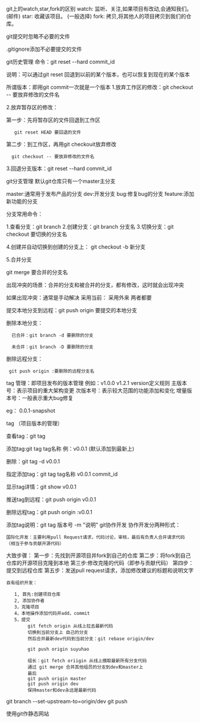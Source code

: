 git上的watch,star,fork的区别
watch: 监听、关注,如果项目有改动,会通知我们。(邮件)
star: 收藏该项目。  (一般选择)
fork: 拷贝,将其他人的项目拷贝到我们的仓库。

git提交时忽略不必要的文件

.gitignore添加不必要提交的文件

git历史管理
命令：git reset --hard commit_id

说明：可以通过git reset 回退到以前的某个版本，也可以恢复到现在的某个版本

所谓版本：即用git commit一次就是一个版本
1.放弃工作区的修改：git checkout -- 要放弃修改的文件名

2.放弃暂存区的修改：

   第一步：先将暂存区的文件回退到工作区

       git reset HEAD 要回退的文件
   第二步：到工作区，再用git checkouit放弃修改
   
      git checkout -- 要放弃修改的文件名
3.回退分支版本：git reset --hard commit_id

git分支管理
默认git仓库只有一个master主分支

master:通常用于发布产品的分支 dev:开发分支 bug:修复bug的分支 feature:添加新功能的分支

分支常用命令：

1.查看分支：git branch
2.创建分支：git branch 分支名
3.切换分支：git checkout 要切换的分支名

4.创建并自动切换到创建的分支上： git checkout -b 新分支

5.合并分支

   git merge 要合并的分支名

   出现冲突的场景：合并的分支和被合并的分支，都有修改，这时就会出现冲突

   如果出现冲突：通常是手动解决
      采用当前：
      采用外来
      两者都要

  提交本地分支到远程：git push origin 要提交的本地分支

  删除本地分支：
  
      已合并：git branch -d 要删除的分支

      未合并：git branch -D 要删除的分支

  删除远程分支：

     git push origin :要删除的远程分支名

tag 管理：即项目发布的版本管理 例如：v1.0.0 v1.2.1
version定义规则 主版本号：表示项目的重大架构变更 次版本号：表示较大范围的功能添加和变化 增量版本号：一般表示重大bug修复

eg： 0.0.1-snapshot

tag （项目版本的管理）

查看tag：git tag

添加tag:git tag tag名称 例：v0.0.1 (默认添加到最新上)

删除：git tag -d v0.0.1

指定添加tag：git tag tag名称 v0.0.1  commit_id

显示tag详情：git show v0.0.1

推送tag到远程：git push origin v0.0.1

删除远程tag：git push origin :v0.0.1

添加tag说明：git tag 版本号 -m "说明"
git协作开发
协作开发分两种形式：

    国际化开发：主要利用pull Request请求，代码讨论，审核，最后有负责人合并请求代码
    （相当于参与贡献开源代码）
   大致步骤： 
        第一步：先找到开源项目并fork到自己的仓库
        第二步：将fork到自己仓库的开源项目克隆到本地
        第三步:修改克隆的代码（即参与贡献代码）
        第四步：提交到远程仓库
        第五步：发送pull request请求，添加修改建议的标题和说明文字
   
   
    自有组织开发：

       1, 首先:创建项目仓库
       2, 添加协作者
       3，克隆项目
       4，本地操作添加代码并add，commit
       5，提交
            git fetch origin 从线上拉去最新代码
            切换到当前分支上 自己的分支
            然后合并最新dev代码到当前分支：git rebase origin/dev

            git push origin suyuhao

            组长：git fetch oriigin 从线上摘取最新所有分支代码
            通过 git merge 合并其他组员的分支到dev和master上
            最后
            git push origin master
            git push origin dev
            保持master和dev永远是最新代码
git branch --set-upstream-to=origin/dev git push

使用git作静态网站